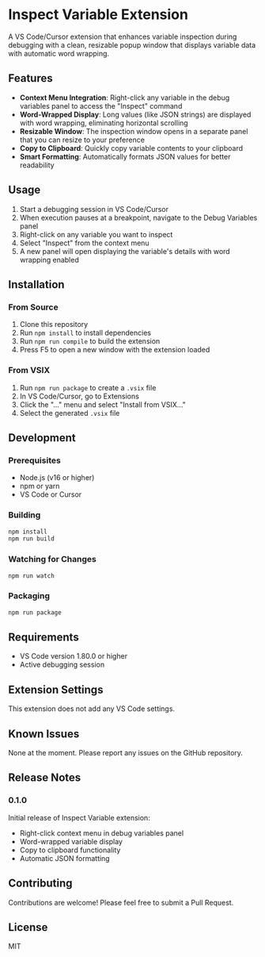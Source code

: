 # Inspect Variable Extension

A VS Code/Cursor extension that enhances variable inspection during debugging with a clean, resizable popup window that displays variable data with automatic word wrapping.

## Features

- **Context Menu Integration**: Right-click any variable in the debug variables panel to access the "Inspect" command
- **Word-Wrapped Display**: Long values (like JSON strings) are displayed with word wrapping, eliminating horizontal scrolling
- **Resizable Window**: The inspection window opens in a separate panel that you can resize to your preference
- **Copy to Clipboard**: Quickly copy variable contents to your clipboard
- **Smart Formatting**: Automatically formats JSON values for better readability

## Usage

1. Start a debugging session in VS Code/Cursor
2. When execution pauses at a breakpoint, navigate to the Debug Variables panel
3. Right-click on any variable you want to inspect
4. Select "Inspect" from the context menu
5. A new panel will open displaying the variable's details with word wrapping enabled

## Installation

### From Source

1. Clone this repository
2. Run `npm install` to install dependencies
3. Run `npm run compile` to build the extension
4. Press F5 to open a new window with the extension loaded

### From VSIX

1. Run `npm run package` to create a `.vsix` file
2. In VS Code/Cursor, go to Extensions
3. Click the "..." menu and select "Install from VSIX..."
4. Select the generated `.vsix` file

## Development

### Prerequisites

- Node.js (v16 or higher)
- npm or yarn
- VS Code or Cursor

### Building

```bash
npm install
npm run build
```

### Watching for Changes

```bash
npm run watch
```

### Packaging

```bash
npm run package
```

## Requirements

- VS Code version 1.80.0 or higher
- Active debugging session

## Extension Settings

This extension does not add any VS Code settings.

## Known Issues

None at the moment. Please report any issues on the GitHub repository.

## Release Notes

### 0.1.0

Initial release of Inspect Variable extension:
- Right-click context menu in debug variables panel
- Word-wrapped variable display
- Copy to clipboard functionality
- Automatic JSON formatting

## Contributing

Contributions are welcome! Please feel free to submit a Pull Request.

## License

MIT

